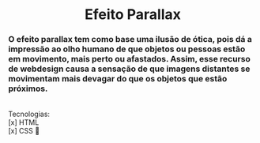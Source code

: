 <h1 align="center">Efeito Parallax</h1>

### O efeito parallax tem como base uma ilusão de ótica, pois dá a impressão ao olho humano de que objetos ou pessoas estão em movimento, mais perto ou afastados. Assim, esse recurso de webdesign causa a sensação de que imagens distantes se movimentam mais devagar do que os objetos que estão próximos.
<br>
Tecnologias:<br>
[x] HTML<br>
[x] CSS 🎨<br>